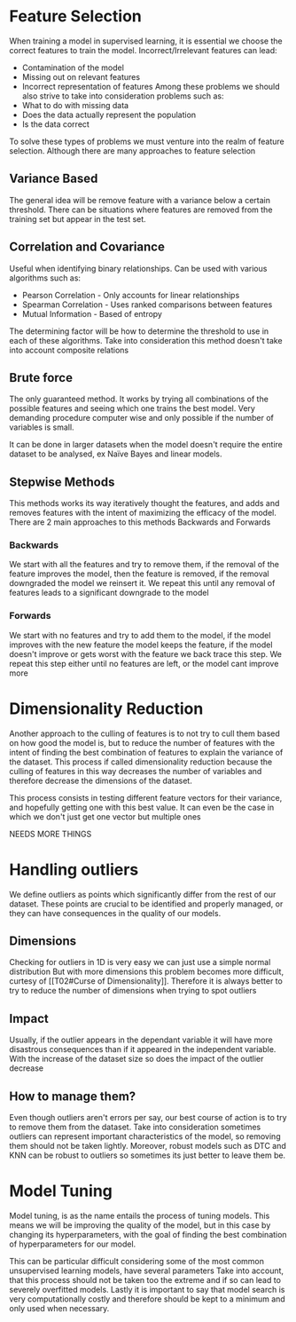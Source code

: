
# Feature Selection

When training a model in supervised learning, it is essential we choose the correct features to train the model.
Incorrect/Irrelevant features can lead:
- Contamination of the model
- Missing out on relevant features
- Incorrect representation of features
Among these problems we should also strive to take into consideration problems such as:
- What to do with missing data
- Does the data actually represent the population
- Is the data correct

To solve these types of problems we must venture into the realm of feature selection.
Although there are many approaches to feature selection

## Variance Based

The general idea will be remove feature with a variance below a certain threshold.
There can be situations where features are removed from the training set but appear in the test set.

## Correlation and Covariance

Useful when identifying binary relationships.
Can be used with various algorithms such as:
- Pearson Correlation - Only accounts for linear relationships
- Spearman Correlation - Uses ranked comparisons between features
- Mutual Information - Based of entropy

The determining factor will be how to determine the threshold to use in each of these algorithms.
Take into consideration this method doesn't take into account composite relations

## Brute force

The only guaranteed method. It works by trying all combinations of the possible features and seeing which one trains the best model.
Very demanding procedure computer wise and only possible if the number of variables is small.

It can be done in larger datasets when the model doesn't require the entire dataset to be analysed, ex Naïve Bayes and linear models.

## Stepwise Methods

This methods works its way iteratively thought the features, and adds and removes features with the intent of maximizing the efficacy of the model.
There are 2 main approaches to this methods Backwards and Forwards

### Backwards
We start with all the features and try to remove them, if the removal of the feature improves the model, then the feature is removed, if the removal downgraded the model we reinsert it.
We repeat this until any removal of features leads to a significant downgrade to the model

### Forwards
We start with no features and try to add them to the model, if the model improves with the new feature the model keeps the feature, if the model doesn't improve or gets worst with the feature we back trace this step.
We repeat this step either until no features are left, or the model cant improve more

# Dimensionality Reduction

Another approach to the culling of features is to not try to cull them based on how good the model is, but to reduce the number of features with the intent of finding the best combination of features to explain the variance of the dataset.
This process if called dimensionality reduction because the culling of features in this way decreases the number of variables and therefore decrease the dimensions of the dataset.

This process consists in testing different feature vectors for their variance, and hopefully getting one with this best value.
It can even be the case in which we don't just get one vector but multiple ones

NEEDS MORE THINGS

# Handling outliers

We define outliers as points which significantly differ from the rest of our dataset.
These points are crucial to be identified and properly managed, or they can have consequences in the quality of our models.

## Dimensions

Checking for outliers in 1D is very easy we can just use a simple normal distribution
But with more dimensions this problem becomes more difficult, curtesy of [[T02#Curse of Dimensionality]].
Therefore it is always better to try to reduce the number of dimensions when trying to spot outliers

## Impact

Usually, if the outlier appears in the dependant variable it will have more disastrous consequences than if it appeared in the independent variable.
With the increase of the dataset size so does the impact of the outlier decrease

## How to manage them?

Even though outliers aren't errors per say, our best course of action is to try to remove them from the dataset.
Take into consideration sometimes outliers can represent important characteristics of the model, so removing them should not be taken lightly.
Moreover, robust models such as DTC and KNN can be robust to outliers so sometimes its just better to leave them be.

# Model Tuning

Model tuning, is as the name entails the process of tuning models.
This means we will be improving the quality of the model, but in this case by changing its hyperparameters, with the goal of finding the best combination of hyperparameters for our model.

This can be particular difficult considering some of the most common unsupervised learning models, have several parameters
Take into account, that this process should not be taken too the extreme and if so can lead to severely overfitted models.
Lastly it is important to say that model search is very computationally costly and therefore should be kept to a minimum and only used when necessary.